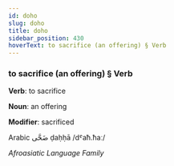 ```yaml
---
id: doho
slug: doho
title: doho
sidebar_position: 430
hoverText: to sacrifice (an offering) § Verb
---
```


### to sacrifice (an offering) § Verb

**Verb**: to sacrifice

**Noun**: an offering

**Modifier**: sacrificed

Arabic ⁧ضَحَّى⁩ ḍaḥḥā /dˤaħ.ħaː/

*Afroasiatic Language Family*